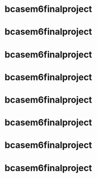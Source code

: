 # bcasem6finalproject
# bcasem6finalproject
# bcasem6finalproject
# bcasem6finalproject
# bcasem6finalproject
# bcasem6finalproject
# bcasem6finalproject
# bcasem6finalproject
